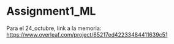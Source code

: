 # Assignment1_ML
Para el 24_octubre, link a la memoria: https://www.overleaf.com/project/65217ed42233484411639c51
